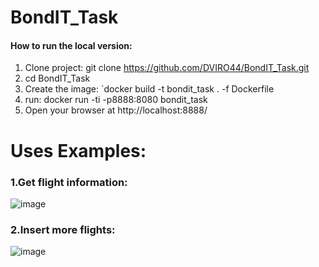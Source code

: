 # BondIT_Task

#### How to run the local version:
1. Clone project: git clone https://github.com/DVIRO44/BondIT_Task.git
2. cd BondIT_Task
3. Create the image: `docker build -t bondit_task . -f Dockerfile
4. run: docker run -ti -p8888:8080 bondit_task
5. Open your browser at http://localhost:8888/

# Uses Examples:
### 1.Get flight information:
![image](https://user-images.githubusercontent.com/86402614/224032609-170e67b8-4700-4ed5-bea9-23ac347c3818.png)

### 2.Insert more flights:
![image](https://user-images.githubusercontent.com/86402614/224032469-4d88fa5d-387a-474f-8bdb-68da64e3e6d5.png)


